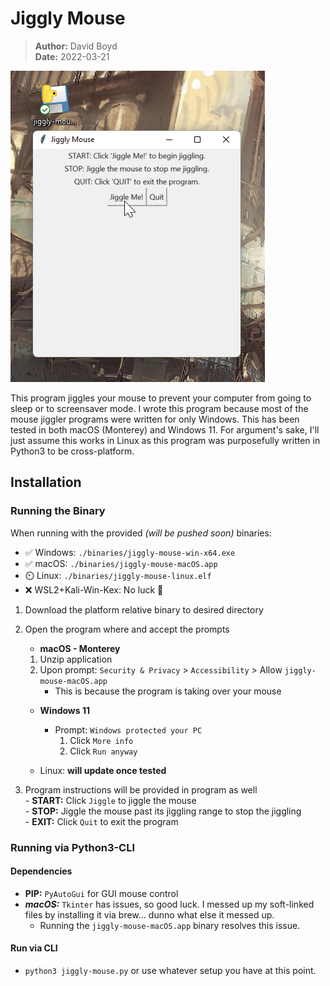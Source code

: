 # Jiggly Mouse

> **Author:** David Boyd<br>
> **Date:** 2022-03-21

![](./imgs/windows.gif)

This program jiggles your mouse to prevent your computer from going to sleep or
to screensaver mode.  I wrote this program because most of the mouse jiggler
programs were written for only Windows.  This has been tested in both macOS
(Monterey) and Windows 11.  For argument's sake, I'll just assume this works in
Linux as this program was purposefully written in Python3 to be cross-platform.

## Installation

### Running the Binary

When running with the provided *(will be pushed soon)* binaries:<br>
  - :white_check_mark: Windows: `./binaries/jiggly-mouse-win-x64.exe`
  - :white_check_mark: macOS: `./binaries/jiggly-mouse-macOS.app`
  - :timer_clock: Linux: `./binaries/jiggly-mouse-linux.elf`
  - :x: WSL2+Kali-Win-Kex: No luck :shrug:

1. Download the platform relative binary to desired directory

2. Open the program where and accept the prompts

    - **macOS - Monterey**
	1. Unzip application
	2. Upon prompt: `Security & Privacy` > `Accessibility` > Allow `jiggly-mouse-macOS.app`
          - This is because the program is taking over your mouse

    - **Windows 11** 
      - Prompt: `Windows protected your PC` 
        1. Click `More info`
        2. Click `Run anyway`

    - Linux: **will update once tested**

  3. Program instructions will be provided in program as well<br>
    - **START:** Click `Jiggle` to jiggle the mouse<br>
    - **STOP:** Jiggle the mouse past its jiggling range to stop the jiggling<br>
    - **EXIT:** Click `Quit` to exit the program

### Running via Python3-CLI

#### Dependencies

- **PIP:** `PyAutoGui` for GUI mouse control
- ***macOS:*** `Tkinter` has issues, so good luck.  I messed up my soft-linked
  files by installing it via brew... dunno what else it messed up.
    - Running the `jiggly-mouse-macOS.app` binary resolves this issue.

#### Run via CLI

  - `python3 jiggly-mouse.py` or use whatever setup you have at this point.

